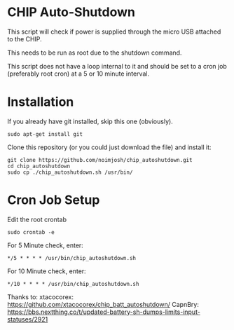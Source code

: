 CHIP Auto-Shutdown
============================

This script will check if power is supplied through the micro USB attached to the CHIP.

This needs to be run as root due to the shutdown command.

This script does not have a loop internal to it and should be set to a cron job (preferably root cron) at a 5 or 10 minute interval.

# Installation
If you already have git installed, skip this one (obviously).
  ```
  sudo apt-get install git
  ```
Clone this repository (or you could just download the file) and install it:
  ```
  git clone https://github.com/noimjosh/chip_autoshutdown.git
  cd chip_autoshutdown
  sudo cp ./chip_autoshutdown.sh /usr/bin/
  ```

# Cron Job Setup

Edit the root crontab

  ```
  sudo crontab -e
  ```

For 5 Minute check, enter:

  ```
  */5 * * * * /usr/bin/chip_autoshutdown.sh
  ```

For 10 Minute check, enter:

  ```
  */10 * * * * /usr/bin/chip_autoshutdown.sh
  ```


Thanks to:
xtacocorex: https://github.com/xtacocorex/chip_batt_autoshutdown/
CapnBry: https://bbs.nextthing.co/t/updated-battery-sh-dumps-limits-input-statuses/2921
